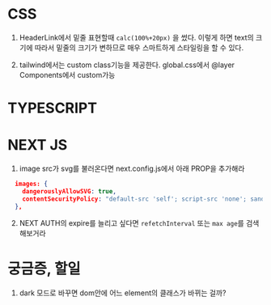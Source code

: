 # CSS

1. HeaderLink에서 밑줄 표현할때 `calc(100%+20px)` 을 썼다. 이렇게 하면 text의 크기에 따라서 밑줄의 크기가 변하므로 매우 스마트하게 스타일링을 할 수 있다.

2. tailwind에서는 custom class기능을 제공한다. global.css에서 @layer Components에서 custom가능

# TYPESCRIPT

# NEXT JS

1. image src가 svg를 불러온다면 next.config.js에서 아래 PROP을 추가해라

```JSON
  images: {
    dangerouslyAllowSVG: true,
    contentSecurityPolicy: "default-src 'self'; script-src 'none'; sandbox;",
  },
```

2. NEXT AUTH의 expire를 늘리고 싶다면 `refetchInterval` 또는 `max age`를 검색해보거라

# 궁금증, 할일

1. dark 모드로 바꾸면 dom안에 어느 element의 클래스가 바뀌는 걸까?

